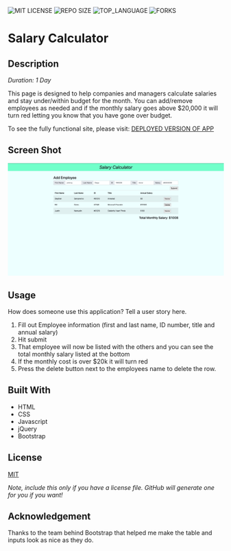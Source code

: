 ![MIT LICENSE](https://img.shields.io/github/license/scottbromander/the_marketplace.svg?style=flat-square)
![REPO SIZE](https://img.shields.io/github/repo-size/scottbromander/the_marketplace.svg?style=flat-square)
![TOP_LANGUAGE](https://img.shields.io/github/languages/top/scottbromander/the_marketplace.svg?style=flat-square)
![FORKS](https://img.shields.io/github/forks/scottbromander/the_marketplace.svg?style=social)

# Salary Calculator

## Description

_Duration: 1 Day_

This page is designed to help companies and managers calculate salaries and stay under/within budget for the month. You can add/remove employees as needed and if the monthly salary goes above $20,000 it will turn red letting you know that you have gone over budget. 

To see the fully functional site, please visit: [DEPLOYED VERSION OF APP](https://mark-prime.github.io/jquery-salary-calculator/)

## Screen Shot

![Screenshot](deployed-image.jpg)

## Usage
How does someone use this application? Tell a user story here.

1. Fill out Employee information (first and last name, ID number, title and annual salary)
2. Hit submit
3. That employee will now be listed with the others and you can see the total monthly salary listed at the bottom
4. If the monthly cost is over $20k it will turn red 
5. Press the delete button next to the employees name to delete the row.


## Built With

- HTML
- CSS
- Javascript
- jQuery 
- Bootstrap

## License
[MIT](https://choosealicense.com/licenses/mit/)

_Note, include this only if you have a license file. GitHub will generate one for you if you want!_

## Acknowledgement
Thanks to the team behind Bootstrap that helped me make the table and inputs look as nice as they do.